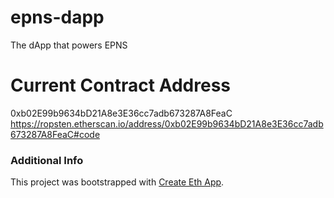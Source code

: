 # epns-dapp
The dApp that powers EPNS

# Current Contract Address
0xb02E99b9634bD21A8e3E36cc7adb673287A8FeaC
https://ropsten.etherscan.io/address/0xb02E99b9634bD21A8e3E36cc7adb673287A8FeaC#code

### Additional Info
This project was bootstrapped with [Create Eth App](https://github.com/paulrberg/create-eth-app).
